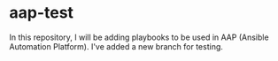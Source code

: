 # aap-test

In this repository, I will be adding playbooks to be used in AAP (Ansible Automation Platform). I've added a new branch for testing.
